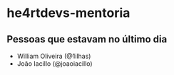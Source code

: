 # he4rtdevs-mentoria

## Pessoas que estavam no último dia

- William Oliveira (@1ilhas)
- João Iacillo (@joaoiacillo)
